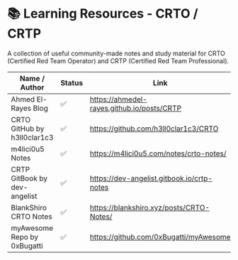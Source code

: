 # 📚 Learning Resources - CRTO / CRTP

A collection of useful community-made notes and study material for CRTO (Certified Red Team Operator) and CRTP (Certified Red Team Professional).

| Name / Author                      | Status | Link                                                             |
|-----------------------------------|--------|------------------------------------------------------------------|
| Ahmed El-Rayes Blog               | ✅     | https://ahmedel-rayes.github.io/posts/CRTP                      |
| CRTO GitHub by h3ll0clar1c3       | ✅     | https://github.com/h3ll0clar1c3/CRTO                            |
| m4lici0u5 Notes                   | ✅     | https://m4lici0u5.com/notes/crto-notes/                         |
| CRTP GitBook by dev-angelist      | ✅     | https://dev-angelist.gitbook.io/crtp-notes                      |
| BlankShiro CRTO Notes             | ✅     | https://blankshiro.xyz/posts/CRTO-Notes/                        |
| myAwesome Repo by 0xBugatti       | ✅     | https://github.com/0xBugatti/myAwesome                          |
